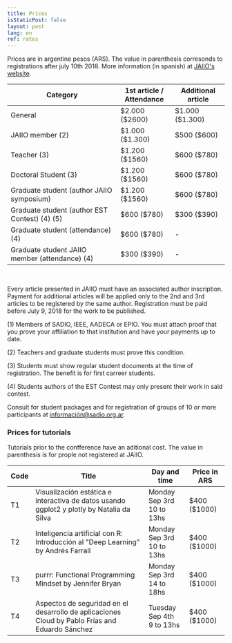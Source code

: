 ```yaml
---
title: Prices
isStaticPost: false
layout: post
lang: en
ref: rates
---
```


Prices are in argentine pesos (ARS). The value in parenthesis corresonds to registrations after july 10th 2018. More information (in spanish) at [JAIIO's website](http://47jaiio.sadio.org.ar/index.php?q=como_inscribirse).

<table class="table-price">
<thead><tr class="tableizer-firstrow"><th>Category</th><th>1st article / <br> Attendance</th><th> Additional article</th></tr></thead><tbody>
 <tr><td>General</td><td>$2.000 ($2600)</td><td>$1.000 ($1.300)</td></tr>
 <tr><td>JAIIO member (2)</td><td>$1.000 ($1.300)</td><td>$500 ($600)</td></tr>
 <tr><td>Teacher (3)</td><td>$1.200 ($1560)</td><td>$600 ($780)</td></tr>
 <tr><td>Doctoral Student (3)</td><td>$1.200 ($1560)</td><td>$600 ($780)</td></tr>
 <tr><td>Graduate student (author JAIIO symposium)</td><td>$1.200 ($1560)</td><td>$600 ($780)</td></tr>
 <tr><td>Graduate student (author EST Contest) (4) (5)</td><td>$600 ($780)</td><td>$300 ($390)</td></tr>
 <tr><td>Graduate student (attendance) (4)</td><td>$600 ($780)</td><td>- </td></tr>
 <tr><td>Graduate student JAIIO member (attendance) (4)</td><td>$300 ($390)</td><td>- </td></tr>
</tbody></table>

<br>


Every article presented in JAIIO must have an associated author inscription. Payment for additional articles will be applied only to the 2nd and 3rd articles to be registered by the same author. Registration must be paid before July 9, 2018 for the work to be published.

(1) Members of SADIO, IEEE, AADECA or EPIO. You must attach proof that you prove your affiliation to that institution and have your payments up to date.

(2) Teachers and graduate students must prove this condition.

(3) Students must show regular student documents at the time of registration. The benefit is for first carreer students.

(4) Students authors of the EST Contest may only present their work in said contest.

Consult for student packages and for registration of groups of 10 or more participants at [información@sadio.org.ar](mailto:información@sadio.org.ar).

### Prices for tutorials

Tutorials prior to the confference have an aditional cost. The value in parenthesis is for prople not registered at JAIIO.

<table class="table-price">
<thead><tr class="tableizer-firstrow"><th>Code</th><th style="padding:0 15px 0 15px;">Title</th><th>Day and time</th><th>Price in ARS</th></tr>
</thead>

<tbody>
 <tr><td>T1</td><td>Visualización estática e interactiva de datos usando ggplot2 y plotly by Natalia da Silva</td><td>Monday Sep 3rd<br> 10 to 13hs</td><td>$400 ($1000)</td>
 </tr>
 <tr><td>T2</td><td>Inteligencia artificial con R: Introducción al "Deep Learning" by Andrés Farrall</td><td>Monday Sep 3rd <br> 10 to 13hs</td><td>$400 ($1000)</td>
 </tr>
<tr><td>T3</td><td>purrr: Functional Programming Mindset by Jennifer Bryan</td><td>Monday Sep 3rd<br> 14 to 18hs</td><td>$400 ($1000)</td>
 </tr>
 <tr><td>T4</td><td>Aspectos de seguridad en el desarrollo de aplicaciones Cloud by Pablo Frías and Eduardo Sánchez</td><td>Tuesday Sep 4th <br> 9 to 13hs</td><td>$400 ($1000)</td>
 </tr>
</tbody></table>

<br>